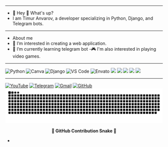 ------------------------------------------------------------------------------------
- 👋 Hey 👋 What's up?
- I am Timur Anvarov, a developer specializing in Python, Django, and Telegram bots.
  
-------------------------------------------------------------------------------------
- About me 
- 👀 I’m interested in creating a web application.
- 🌱 I’m currently learning telegram bot
-🎮 I'm also interested in playing video games.

------------------------------------------------------------------------------------
![Python](https://img.shields.io/badge/Python-3776AB?style=for-the-badge&logo=python&logoColor=white)
![Canva](https://img.shields.io/badge/Canva-00C4CC?style=for-the-badge&logo=canva&logoColor=white)
![Django](https://img.shields.io/badge/Django-092E20?style=for-the-badge&logo=django&logoColor=white)
![VS Code](https://img.shields.io/badge/VS_Code-007ACC?style=for-the-badge&logo=visual-studio-code&logoColor=white)
![Envato](https://img.shields.io/badge/Envato-82B541?style=for-the-badge&logo=envato&logoColor=white)
<img src="https://www.google.com/imgres?q=python&imgurl=https%3A%2F%2Fi0.wp.com%2Fjunilearning.com%2Fwp-content%2Fuploads%2F2020%2F06%2Fpython-programming-language.webp%3Ffit%3D800%252C800%26ssl%3D1&imgrefurl=https%3A%2F%2Fjunilearning.com%2Fblog%2Fguide%2Fwhat-is-python-101-for-students%2F&docid=qRxpxiqPRXCuJM&tbnid=SudYOdgzGhXR-M&vet=12ahUKEwjppYu15qSMAxXFgSoKHSVUJ50QM3oECFQQAA..i&w=800&h=800&hcb=2&ved=2ahUKEwjppYu15qSMAxXFgSoKHSVUJ50QM3oECFQQAA" width="50"/>
<img src="https://your_image_url.com/django.png" width="50"/>
<img src="https://your_image_url.com/canva.png" width="50"/>
<img src="https://your_image_url.com/vercel.png" width="50"/>
<img src="https://your_image_url.com/vscode.png" width="50"/>


------------------------------------------------------------------------------------
[![YouTube](https://img.shields.io/badge/YouTube-FF0000?style=for-the-badge&logo=youtube&logoColor=white)](https://www.youtube.com/)
[![Telegram](https://img.shields.io/badge/Telegram-2CA5E0?style=for-the-badge&logo=telegram&logoColor=white)](https://t.me/iAmTimur_009)
[![Gmail](https://img.shields.io/badge/Gmail-D14836?style=for-the-badge&logo=gmail&logoColor=white)](mailto:timurcls063l@gmail.com)
[![GitHub](https://img.shields.io/badge/GitHub-181717?style=for-the-badge&logo=github&logoColor=white)](https://github.com/Timur230609)
![Snake](https://raw.githubusercontent.com/Platane/snk/output/github-contribution-grid-snake.svg)

<p align="center">
  <strong>🚀 GitHub Contribution Snake 🐍</strong>
</p>

- <!--🤝 I’m looking to collaborate on -->
<!---
Timur230609/Timur230609 is a ✨ special ✨ repository because its `README.md` (this file) appears on your GitHub profile.
You can click the Preview link to take a look at your changes.
--->
